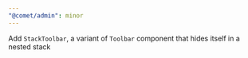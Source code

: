 ```yaml
---
"@comet/admin": minor
---
```


Add `StackToolbar`, a variant of `Toolbar` component that hides itself in a nested stack
